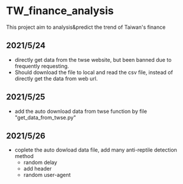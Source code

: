 # TW_finance_analysis
This project aim to analysis&amp;predict the trend of Taiwan's finance

## 2021/5/24
- directly get data from the twse website, but been banned due to frequently requesting.
- Should download the file to local and read the csv file, instead of directly get the data from web url.
## 2021/5/25
- add the auto download data from twse function by file "get_data_from_twse.py"
## 2021/5/26
- coplete the auto dowload data file, add many anti-reptile detection method
	- random delay
	- add header
	- random user-agent
